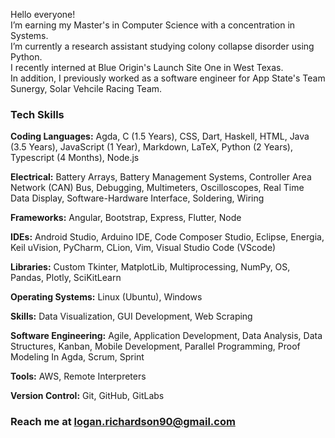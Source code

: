 <!--
**loganwrichardson/loganwrichardson** is a ✨ _special_ ✨ repository because its `README.md` (this file) appears on your GitHub profile.

Here are some ideas to get you started:

I’m currently earning my master's in Computer Science with a double concentration in Theory & Systems.
I’m currently learning Data Structures, Y86 architecture, and theory.
- 👯 I’m looking to collaborate on ...
- 🤔 I’m looking for help with ...
- 💬 Ask me about ...
- 📫 How to reach me: ...
- 😄 Pronouns: ...
- ⚡ Fun fact: ...
-->

Hello everyone!<br>
I’m earning my Master's in Computer Science with a concentration in Systems.<br>
I’m currently a research assistant studying colony collapse disorder using Python.<br>
I recently interned at Blue Origin's Launch Site One in West Texas.<br>
In addition, I previously worked as a software engineer for App State's Team Sunergy, Solar Vehcile Racing Team.<br>

### Tech Skills
<b>Coding Languages:</b> Agda, C (1.5 Years), CSS, Dart, Haskell, HTML, Java (3.5 Years), JavaScript (1 Year), Markdown, LaTeX, Python (2 Years), Typescript (4 Months), Node.js <br>

<b>Electrical:</b> Battery Arrays, Battery Management Systems, Controller Area Network (CAN) Bus, Debugging, Multimeters, Oscilloscopes, Real Time Data Display, Software-Hardware Interface, Soldering, Wiring <br>

<b>Frameworks:</b> Angular, Bootstrap, Express, Flutter, Node <br>

<b>IDEs:</b> Android Studio, Arduino IDE, Code Composer Studio, Eclipse, Energia, Keil uVision, PyCharm, CLion, Vim, Visual Studio Code (VScode) <br>

<b>Libraries:</b> Custom Tkinter, MatplotLib, Multiprocessing, NumPy, OS, Pandas, Plotly, SciKitLearn <br>

<b>Operating Systems:</b> Linux (Ubuntu), Windows <br>

<b>Skills:</b> Data Visualization, GUI Development, Web Scraping <br>

<b>Software Engineering:</b> Agile, Application Development, Data Analysis, Data Structures, Kanban, Mobile Development, Parallel Programming, Proof Modeling In Agda, Scrum, Sprint <br>

<b>Tools:</b> AWS, Remote Interpreters <br>

<b>Version Control:</b> Git, GitHub, GitLabs <br>

### Reach me at logan.richardson90@gmail.com
